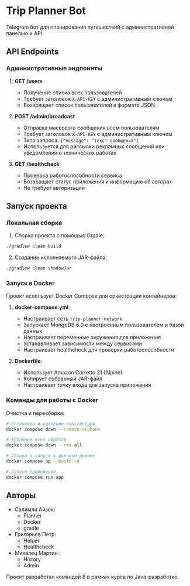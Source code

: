 # Trip Planner Bot

Telegram бот для планирования путешествий с административной панелью и API.

## API Endpoints

### Административные эндпоинты

1. **GET /users**
   - Получение списка всех пользователей
   - Требует заголовок `X-API-KEY` с административным ключом
   - Возвращает список пользователей в формате JSON

2. **POST /admin/broadcast**
   - Отправка массового сообщения всем пользователям
   - Требует заголовок `X-API-KEY` с административным ключом
   - Тело запроса: `{"message": "текст сообщения"}`
   - Используется для рассылки рекламных сообщений или уведомлений о технических работах

3. **GET /healthcheck**
   - Проверка работоспособности сервиса
   - Возвращает статус приложения и информацию об авторах
   - Не требует авторизации

## Запуск проекта

### Локальная сборка

1. Сборка проекта с помощью Gradle:
```bash
./gradlew clean build
```

2. Создание исполняемого JAR-файла:
```bash
./gradlew clean shadowJar
```

### Запуск в Docker

Проект использует Docker Compose для оркестрации контейнеров:

1. **docker-compose.yml**:
   - Настраивает сеть `trip-planner-network`
   - Запускает MongoDB 6.0 с настроенным пользователем и базой данных
   - Настраивает переменные окружения для приложения
   - Устанавливает зависимости между сервисами
   - Настраивает healthcheck для проверки работоспособности

2. **Dockerfile**:
   - Использует Amazon Corretto 21 (Alpine)
   - Копирует собранный JAR-файл
   - Настраивает точку входа для запуска приложения

### Команды для работы с Docker

Очистка и пересборка:
```bash
# Остановка и удаление контейнеров
docker compose down --remove-orphans

# Удаление всех образов
docker compose down --rmi all

# Сборка и запуск в фоновом режиме
docker compose up --build -d

# Запуск приложения
docker compose run app
```

## Авторы
- Салимли Айзек: 
   - Planner 
   - Docker 
   - gradle
- Григорьев Петр:
   - Helper 
   - Healthcheck
- Михалец Мартин:
   - History 
   - Admin

Проект разработан командой 8 в рамках курса по Java-разработке.
